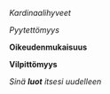*Kardinaalihyveet*

_Pyytettömyys_

**Oikeudenmukaisuus**

__Vilpittömyys__

_Sinä **luot** itsesi uudelleen_
